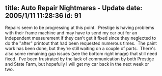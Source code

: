 title: Auto Repair Nightmares - Update
date: 2005/1/11 11:28:36
id: 91
---
Repairs seem to be progressing at this point.  Prestige is having problems with their frame machine and may have to send my car out for an independent measurement if they can't get it fixed since they neglected to do the "after" printout that had been requested numerous times.  The paint work has been done, but they're still waiting on a couple of parts.  There's also some remaining gap issues (see the bottom right image) that still need fixed.  I've been frustrated by the lack of communication by both Prestige and State Farm, but hopefully I will get my car back in the next week or two. 